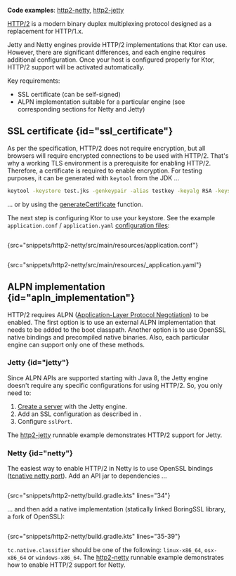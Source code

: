 [//]: # (title: HTTP/2)

<tldr>
<p>
<b>Code examples</b>: <a href="https://github.com/ktorio/ktor-documentation/tree/%current-branch%/codeSnippets/snippets/http2-netty">http2-netty</a>, <a href="https://github.com/ktorio/ktor-documentation/tree/%current-branch%/codeSnippets/snippets/http2-jetty">http2-jetty</a>
</p>
</tldr>

[HTTP/2](https://en.wikipedia.org/wiki/HTTP/2) is a modern binary duplex multiplexing protocol designed as a replacement for HTTP/1.x.

Jetty and Netty engines provide HTTP/2 implementations that Ktor can use. However, there are significant differences, and each engine requires additional configuration. 
Once your host is configured properly for Ktor, HTTP/2 support will be activated automatically.

Key requirements:

* SSL certificate (can be self-signed)
* ALPN implementation suitable for a particular engine (see corresponding sections for Netty and Jetty)

## SSL certificate {id="ssl_certificate"}

As per the specification, HTTP/2 does not require encryption, but all browsers will require encrypted connections to be used with HTTP/2.
That's why a working TLS environment is a prerequisite for enabling HTTP/2. Therefore, a certificate is required to enable encryption.
For testing purposes, it can be generated with `keytool` from the JDK ...

```bash
keytool -keystore test.jks -genkeypair -alias testkey -keyalg RSA -keysize 4096 -validity 5000 -dname 'CN=localhost, OU=ktor, O=ktor, L=Unspecified, ST=Unspecified, C=US'
```

... or by using the [generateCertificate](ssl.md) function.

The next step is configuring Ktor to use your keystore. See the example `application.conf` / `application.yaml` [configuration files](Configurations.topic#configuration-file):

<tabs group="config">
<tab title="application.conf" group-key="hocon">

```shell
```
{src="snippets/http2-netty/src/main/resources/application.conf"}

</tab>
<tab title="application.yaml" group-key="yaml">

```yaml
```
{src="snippets/http2-netty/src/main/resources/_application.yaml"}

</tab>
</tabs>




## ALPN implementation {id="apln_implementation"}

HTTP/2 requires ALPN ([Application-Layer Protocol Negotiation](https://en.wikipedia.org/wiki/Application-Layer_Protocol_Negotiation)) to be enabled. The first option is to use an external ALPN implementation that needs to be added to the boot classpath.
Another option is to use OpenSSL native bindings and precompiled native binaries. 
Also, each particular engine can support only one of these methods.

### Jetty {id="jetty"}

Since ALPN APIs are supported starting with Java 8, the Jetty engine doesn't require any specific configurations for using HTTP/2. So, you only need to:
1. [Create a server](Engines.md#choose-create-server) with the Jetty engine.
2. Add an SSL configuration as described in [](#ssl_certificate).
3. Configure `sslPort`.

The [http2-jetty](https://github.com/ktorio/ktor-documentation/tree/%current-branch%/codeSnippets/snippets/http2-jetty) runnable example demonstrates HTTP/2 support for Jetty.

### Netty {id="netty"}

The easiest way to enable HTTP/2 in Netty is to use OpenSSL bindings ([tcnative netty port](https://netty.io/wiki/forked-tomcat-native.html)). 
Add an API jar to dependencies ...

```kotlin
```
{src="snippets/http2-netty/build.gradle.kts" lines="34"}

... and then add a native implementation (statically linked BoringSSL library, a fork of OpenSSL):

```kotlin
```
{src="snippets/http2-netty/build.gradle.kts" lines="35-39"}

`tc.native.classifier` should be one of the following: `linux-x86_64`, `osx-x86_64` or `windows-x86_64`. 
The [http2-netty](https://github.com/ktorio/ktor-documentation/tree/%current-branch%/codeSnippets/snippets/http2-netty) runnable example demonstrates how to enable HTTP/2 support for Netty.

